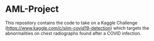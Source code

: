 # AML-Project
This repository contains the code to take on a Kaggle Challenge (https://www.kaggle.com/c/siim-covid19-detection) which targets the abnormalities on chest radiographs found after a COVID infection.
